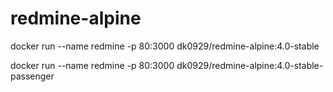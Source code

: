 # redmine-alpine

docker run --name redmine -p 80:3000 dk0929/redmine-alpine:4.0-stable

docker run --name redmine -p 80:3000 dk0929/redmine-alpine:4.0-stable-passenger

